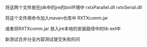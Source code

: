 
将这两个文件放在jdk中的jre的bin环境中
rxtxParallel.dll
rxtxSerial.dll

将这个文件用命令加入maven仓库中
RXTXcomm.jar

或者将RXTXcomm.jar
放入jre本地的安装路径中的lib ext中

新测试合并分支内容测试提交失败的问





